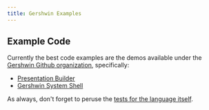 ```yaml
---
title: Gershwin Examples
---
```


## Example Code ##

Currently the best code examples are the demos available under the [Gershwin Github organization](https://github.com/gershwin), specifically:

 * [Presentation Builder](https://github.com/gershwin/demo.prez)
 * [Gershwin System Shell](https://github.com/gershwin/demo.shell)

As always, don't forget to peruse the [tests for the language itself](https://github.com/gershwin/gershwin/blob/master/test/gershwin/test_gershwin/core.gwn).
